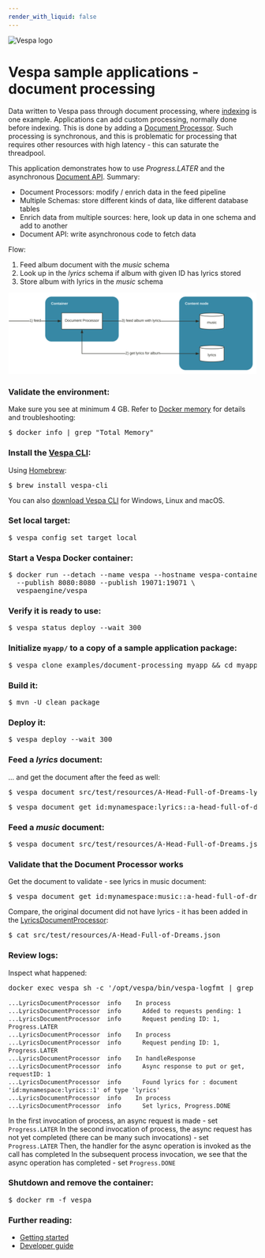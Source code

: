 ```yaml
---
render_with_liquid: false
---
```


<!-- Copyright Yahoo. Licensed under the terms of the Apache 2.0 license. See LICENSE in the project root. -->

![Vespa logo](https://vespa.ai/assets/vespa-logo-color.png)

# Vespa sample applications - document processing

Data written to Vespa pass through document processing,
where [indexing](https://docs.vespa.ai/en/indexing.html) is one example.
Applications can add custom processing, normally done before indexing.
This is done by adding a [Document Processor](https://docs.vespa.ai/en/document-processing.html).
Such processing is synchronous, and this is problematic for processing
that requires other resources with high latency -
this can saturate the threadpool.

This application demonstrates how to use _Progress.LATER_
and the asynchronous [Document API](https://docs.vespa.ai/en/document-api-guide.html). Summary:
- Document Processors: modify / enrich data in the feed pipeline
- Multiple Schemas: store different kinds of data, like different database tables
- Enrich data from multiple sources: here, look up data in one schema and add to another
- Document API: write asynchronous code to fetch data

Flow:
1. Feed album document with the _music_ schema
1. Look up in the _lyrics_ schema if album with given ID has lyrics stored
1. Store album with lyrics in the _music_ schema

![image](img/async-docproc.svg)


### Validate the environment:
Make sure you see at minimum 4 GB.
Refer to [Docker memory](https://docs.vespa.ai/en/operations/docker-containers.html#memory)
for details and troubleshooting:
<pre>
$ docker info | grep "Total Memory"
</pre>


### Install the [Vespa CLI](https://docs.vespa.ai/en/vespa-cli):
Using [Homebrew](https://brew.sh/):
<pre>
$ brew install vespa-cli
</pre>
You can also [download Vespa CLI](https://github.com/vespa-engine/vespa/releases) for Windows, Linux and macOS.


### Set local target:
<pre data-test="exec">
$ vespa config set target local
</pre>


### Start a Vespa Docker container:
<pre data-test="exec">
$ docker run --detach --name vespa --hostname vespa-container \
  --publish 8080:8080 --publish 19071:19071 \
  vespaengine/vespa
</pre>


### Verify it is ready to use:
<pre data-test="exec">
$ vespa status deploy --wait 300
</pre>


### Initialize <code>myapp/</code> to a copy of a sample application package:
<pre data-test="exec">
$ vespa clone examples/document-processing myapp && cd myapp
</pre>


### Build it:
<pre data-test="exec">
$ mvn -U clean package
</pre>


### Deploy it:
<pre data-test="exec">
$ vespa deploy --wait 300
</pre>


### Feed a _lyrics_ document:
... and get the document after the feed as well:
<pre data-test="exec">
$ vespa document src/test/resources/A-Head-Full-of-Dreams-lyrics.json
</pre>
<pre data-test="exec">
$ vespa document get id:mynamespace:lyrics::a-head-full-of-dreams
</pre>


### Feed a _music_ document:
<pre data-test="exec">
$ vespa document src/test/resources/A-Head-Full-of-Dreams.json
</pre>


### Validate that the Document Processor works
Get the document to validate - see lyrics in music document:
<pre data-test="exec" data-test-assert-contains="Oh, I think I landed In a world">
$ vespa document get id:mynamespace:music::a-head-full-of-dreams
</pre>
Compare, the original document did not have lyrics - it has been added in the
[LyricsDocumentProcessor](src/main/java/ai/vespa/example/album/LyricsDocumentProcessor.java):
<pre>
$ cat src/test/resources/A-Head-Full-of-Dreams.json
</pre>


### Review logs:
Inspect what happened:
<pre data-test="exec" data-test-assert-contains="Found lyrics">
docker exec vespa sh -c '/opt/vespa/bin/vespa-logfmt | grep LyricsDocumentProcessor'
</pre>

```
...LyricsDocumentProcessor	info	In process
...LyricsDocumentProcessor	info	  Added to requests pending: 1
...LyricsDocumentProcessor	info	  Request pending ID: 1, Progress.LATER
...LyricsDocumentProcessor	info	In process
...LyricsDocumentProcessor	info	  Request pending ID: 1, Progress.LATER
...LyricsDocumentProcessor	info	In handleResponse
...LyricsDocumentProcessor	info	  Async response to put or get, requestID: 1
...LyricsDocumentProcessor	info	  Found lyrics for : document 'id:mynamespace:lyrics::1' of type 'lyrics'
...LyricsDocumentProcessor	info	In process
...LyricsDocumentProcessor	info	  Set lyrics, Progress.DONE
```
In the first invocation of process, an async request is made - set `Progress.LATER`
In the second invocation of process, the async request has not yet completed (there can be many such invocations) -
set `Progress.LATER`
Then, the handler for the async operation is invoked as the call has completed
In the subsequent process invocation, we see that the async operation has completed - set `Progress.DONE`


### Shutdown and remove the container:
<pre data-test="after">
$ docker rm -f vespa
</pre>


### Further reading:
* [Getting started](https://docs.vespa.ai/en/getting-started.html)
* [Developer guide](https://docs.vespa.ai/en/developer-guide.html)
